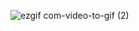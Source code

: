 ![ezgif com-video-to-gif (2)](https://user-images.githubusercontent.com/122309255/224576752-5db191a8-5e70-40d6-8c34-220782f011aa.gif)
